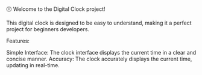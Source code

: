 🕕 Welcome to the Digital Clock project!

This digital clock is designed to be easy to understand, making it a perfect project for beginners developers.

Features:

Simple Interface: The clock interface displays the current time in a clear and concise manner.
Accuracy: The clock accurately displays the current time, updating in real-time.
